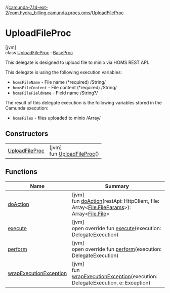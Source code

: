 //[camunda-7.14-ext-2](../../../index.md)/[com.hydra_billing.camunda.procs.oms](../index.md)/[UploadFileProc](index.md)

# UploadFileProc

[jvm]\
class [UploadFileProc](index.md) : [BaseProc](../../com.hydra_billing.camunda.procs/-base-proc/index.md)

This delegate is designed to upload file to minio via HOMS REST API.

This delegate is using the following execution variables:

<ul><li><code>homsFileName</code> - File name (*required) /String/</li><li><code>homsFileContent</code> - File content (*required) /String/</li><li><code>homsFileFieldName</code> - Field name /String?/</li></ul>

The result of this delegate execution is the following variables stored in the Camunda execution:

<ul><li><code>homsFiles</code> - files uploaded to minio /Array<File.File>/</li></ul>

## Constructors

| | |
|---|---|
| [UploadFileProc](-upload-file-proc.md) | [jvm]<br>fun [UploadFileProc](-upload-file-proc.md)() |

## Functions

| Name | Summary |
|---|---|
| [doAction](do-action.md) | [jvm]<br>fun [doAction](do-action.md)(restApi: HttpClient, file: Array<[File.FileParams](../../com.hydra_billing.camunda.api.hydra.oms/-file/-file-params/index.md)>): Array<[File.File](../../com.hydra_billing.camunda.api.hydra.oms/-file/-file/index.md)> |
| [execute](../../com.hydra_billing.camunda.procs/-base-proc/execute.md) | [jvm]<br>open override fun [execute](../../com.hydra_billing.camunda.procs/-base-proc/execute.md)(execution: DelegateExecution) |
| [perform](perform.md) | [jvm]<br>open override fun [perform](perform.md)(execution: DelegateExecution) |
| [wrapExecutionException](../../com.hydra_billing.camunda.procs/-base-proc/wrap-execution-exception.md) | [jvm]<br>fun [wrapExecutionException](../../com.hydra_billing.camunda.procs/-base-proc/wrap-execution-exception.md)(execution: DelegateExecution, e: Exception) |
